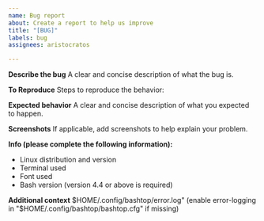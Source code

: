 ```yaml
---
name: Bug report
about: Create a report to help us improve
title: "[BUG]"
labels: bug
assignees: aristocratos

---
```


**Describe the bug**
A clear and concise description of what the bug is.

**To Reproduce**
Steps to reproduce the behavior:

**Expected behavior**
A clear and concise description of what you expected to happen.

**Screenshots**
If applicable, add screenshots to help explain your problem.

**Info (please complete the following information):**
 - Linux distribution and version
 - Terminal used
 - Font used
 - Bash version (version 4.4 or above is required)

**Additional context**
$HOME/.config/bashtop/error.log" (enable error-logging in "$HOME/.config/bashtop/bashtop.cfg" if missing)
